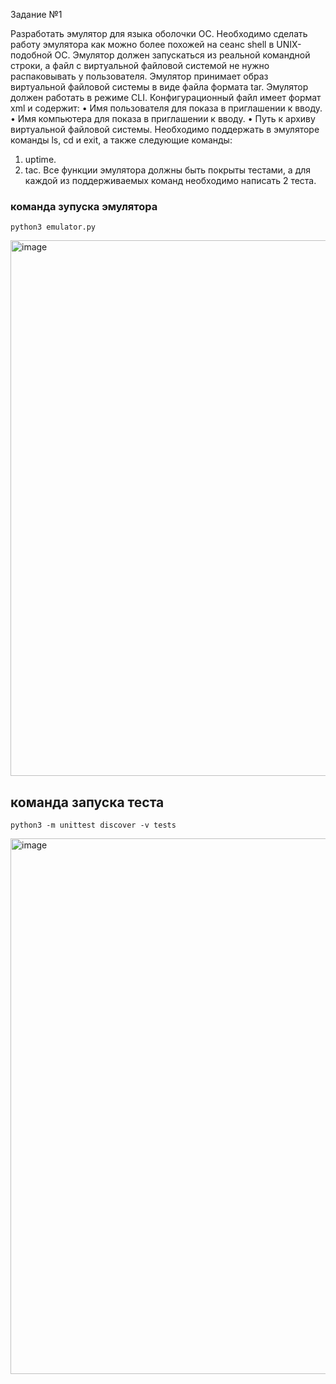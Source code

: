 

Задание №1

Разработать эмулятор для языка оболочки ОС. Необходимо сделать работу
эмулятора как можно более похожей на сеанс shell в UNIX-подобной ОС.
Эмулятор должен запускаться из реальной командной строки, а файл с
виртуальной файловой системой не нужно распаковывать у пользователя.
Эмулятор принимает образ виртуальной файловой системы в виде файла формата
tar. Эмулятор должен работать в режиме CLI.
Конфигурационный файл имеет формат xml и содержит:
• Имя пользователя для показа в приглашении к вводу.
• Имя компьютера для показа в приглашении к вводу.
• Путь к архиву виртуальной файловой системы.
Необходимо поддержать в эмуляторе команды ls, cd и exit, а также
следующие команды:
1. uptime.
2. tac.
Все функции эмулятора должны быть покрыты тестами, а для каждой из
поддерживаемых команд необходимо написать 2 теста.

### команда зупуска эмулятора

```
python3 emulator.py
```


<img width="857" alt="image" src="https://github.com/user-attachments/assets/c99c4c0b-0ffa-4dec-9795-2b139f13c328">


## команда запуска теста
```
python3 -m unittest discover -v tests
```

<img width="857" alt="image" src="https://github.com/user-attachments/assets/6188c417-0d1f-43ec-84d9-3ab743871d54">



